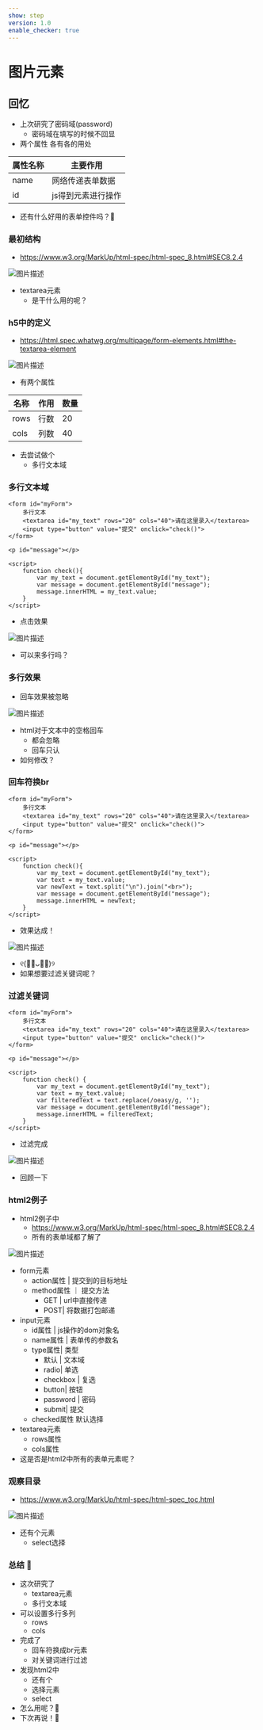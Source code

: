 ```yaml
---
show: step
version: 1.0
enable_checker: true
---
```


# 图片元素

## 回忆

- 上次研究了密码域(password)
	- 密码域在填写的时候不回显
- 两个属性 各有各的用处

|属性名称|主要作用|
|---|---|
|name|网络传递表单数据|
|id|js得到元素进行操作|

- 还有什么好用的表单控件吗？🤔

### 最初结构

- https://www.w3.org/MarkUp/html-spec/html-spec_8.html#SEC8.2.4

![图片描述](https://doc.shiyanlou.com/courses/uid1190679-20240827-1724767927035)

- textarea元素
	- 是干什么用的呢？

### h5中的定义

- https://html.spec.whatwg.org/multipage/form-elements.html#the-textarea-element

![图片描述](https://doc.shiyanlou.com/courses/uid1190679-20240828-1724841284557)

- 有两个属性

|名称|作用|数量|
|---|---|---|
|rows|行数|20|
|cols|列数|40|

- 去尝试做个
	- 多行文本域

### 多行文本域

```
<form id="myForm">
    多行文本
    <textarea id="my_text" rows="20" cols="40">请在这里录入</textarea>
    <input type="button" value="提交" onclick="check()">
</form>

<p id="message"></p>

<script>
    function check(){
        var my_text = document.getElementById("my_text");
        var message = document.getElementById("message");
        message.innerHTML = my_text.value; 
    }
</script>
```

- 点击效果

![图片描述](https://doc.shiyanlou.com/courses/uid1190679-20240828-1724845970796)

- 可以来多行吗？

### 多行效果

- 回车效果被忽略

![图片描述](https://doc.shiyanlou.com/courses/uid1190679-20240828-1724847454849)

- html对于文本中的空格回车
	- 都会忽略
	- 回车只认<br>
- 如何修改？

### 回车符换br

```
<form id="myForm">
    多行文本
    <textarea id="my_text" rows="20" cols="40">请在这里录入</textarea>
    <input type="button" value="提交" onclick="check()">
</form>

<p id="message"></p>

<script>
    function check(){
        var my_text = document.getElementById("my_text");
        var text = my_text.value;
        var newText = text.split("\n").join("<br>");
        var message = document.getElementById("message");
        message.innerHTML = newText; 
    }
</script>
```

- 效果达成！

![图片描述](https://doc.shiyanlou.com/courses/uid1190679-20240828-1724847643292)

- ୧(﹒︠ᴗ﹒︡)୨
- 如果想要过滤关键词呢？

### 过滤关键词

```
<form id="myForm">
    多行文本
    <textarea id="my_text" rows="20" cols="40">请在这里录入</textarea>
    <input type="button" value="提交" onclick="check()">
</form>

<p id="message"></p>

<script>
    function check() {
        var my_text = document.getElementById("my_text");
        var text = my_text.value;
        var filteredText = text.replace(/oeasy/g, '');
        var message = document.getElementById("message");
        message.innerHTML = filteredText;
    }
</script>
```

- 过滤完成

![图片描述](https://doc.shiyanlou.com/courses/uid1190679-20240828-1724847769008)

- 回顾一下

### html2例子

- html2例子中
	- https://www.w3.org/MarkUp/html-spec/html-spec_8.html#SEC8.2.4
	- 所有的表单域都了解了

![图片描述](https://doc.shiyanlou.com/courses/uid1190679-20240828-1724847850232)

- form元素
	- action属性 | 提交到的目标地址
	- method属性 ｜ 提交方法
		- GET | url中直接传递
		- POST|  将数据打包邮递
- input元素
	- id属性 | js操作的dom对象名	 
	- name属性 | 表单传的参数名
	- type属性|  类型
		- 默认 | 文本域
		- radio|  单选
		- checkbox | 复选
		- button|  按钮
		- password | 密码
		- submit| 提交
	- checked属性 默认选择
- textarea元素 
	- rows属性
	- cols属性
- 这是否是html2中所有的表单元素呢？

### 观察目录

- https://www.w3.org/MarkUp/html-spec/html-spec_toc.html

![图片描述](https://doc.shiyanlou.com/courses/uid1190679-20240828-1724848156230)

- 还有个元素
	- select选择

### 总结 🤔

- 这次研究了
	- textarea元素
	- 多行文本域
- 可以设置多行多列
	- rows
	- cols
- 完成了
	- 回车符换成br元素
	- 对关键词进行过滤
- 发现html2中
	- 还有个
	- 选择元素
	- select
- 怎么用呢？🤔
- 下次再说！👋

